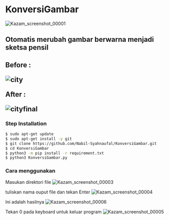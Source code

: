 # KonversiGambar

![Kazam_screenshot_00001](https://user-images.githubusercontent.com/97229948/169492365-4c027258-99b6-46d4-b9e9-4fe744a867f7.png)

<h2>Otomatis merubah gambar berwarna menjadi sketsa pensil<h2>
  Before : 
  
  
![city](https://user-images.githubusercontent.com/97229948/169489859-9acf6e5e-3711-4b74-a3f5-912d14a0e082.jpg)
  
  After :
  
  
 ![cityfinal](https://user-images.githubusercontent.com/97229948/169489903-d8392415-634c-42c8-8543-bb20d9aa06af.jpg)
  
  
  
  
 ### Step Installation
  ```BASH
$ sudo apt-get update
$ sudo apt-get install -y git
$ git clone https://github.com/Nabil-Syahnaufal/KonversiGambar.git
$ cd KonversiGambar
$ python3 -m pip install -r requirement.txt
$ python3 KonversiGambar.py
```
  
  ### Cara menggunakan
  Masukan direktori file
 ![Kazam_screenshot_00003](https://user-images.githubusercontent.com/97229948/169574753-4b2854f4-f288-4025-9761-183a2c5d1bee.png)
  
  tuliskan nama ouput file dan tekan Enter
 ![Kazam_screenshot_00004](https://user-images.githubusercontent.com/97229948/169575329-740cd5c3-e1e1-471c-8b6c-b83f166b3c86.png)
  
  Ini adalah hasilnya
 ![Kazam_screenshot_00006](https://user-images.githubusercontent.com/97229948/169575888-5c937ae0-eeea-4c03-b35e-8f5cd28e8b35.png)
  
  Tekan 0 pada keyboard untuk keluar program
 ![Kazam_screenshot_00005](https://user-images.githubusercontent.com/97229948/169576272-77efb30b-9536-464e-8982-1deea553a54c.png)

  

